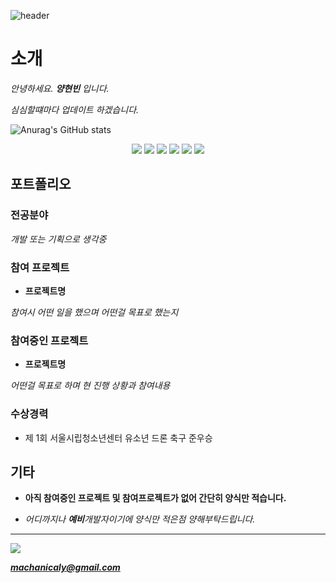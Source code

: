 ![header](https://capsule-render.vercel.app/api?type=slice&height=150&color=b8dbff&text=welcome&section=header&reversal=false&textBg=false&fontAlign=87&fontSize=50&fontColor=FFFFFF&fontAlignY=50&stroke=e6f0fa&strokeWidth=1.5&descAlign=94&descAlignY=75)

소개
=====

*안녕하세요. **양현빈** 입니다.* 

*심심할떄마다 업데이트 하겠습니다.*

![Anurag's GitHub stats](https://github-readme-stats.vercel.app/api?username=machany&show_icons=true)

<div align=center>
<img src="https://img.shields.io/badge/python-3776AB?style=for-the-badge&logo=python&logoColor=white">
<img src="https://img.shields.io/badge/c-A8B9CC?style=for-the-badge&logo=c&logoColor=white">
<img src="https://img.shields.io/badge/c_sharp-512BD4?style=for-the-badge&logo=csharp&logoColor=white">
<img src="https://img.shields.io/badge/github-181717?style=for-the-badge&logo=github&logoColor=white">

<img src="https://img.shields.io/badge/visualstudio_code-007ACC?style=for-the-badge&logo=visualstudiocode&logoColor=white">
<img src="https://img.shields.io/badge/visualstudio-5C2D91?style=for-the-badge&logo=visualstudio&logoColor=white">
</div>

## 포트폴리오

### 전공분야
*개발 또는 기획으로 생각중*

### 참여 프로젝트
* **프로젝트명**

*참여시 어떤 일을 했으며 어떤걸 목표로 했는지*

### 참여중인 프로젝트
* **프로젝트명**

*어떤걸 목표로 하며 현 진행 상황과 참여내용*

### 수상경력
* 제 1회 서울시립청소년센터 유소년 드론 축구 준우승

## 기타

* **아직 참여중인 프로젝트 및 참여프로젝트가 없어 간단히 양식만 적습니다.**

* *어디까지나 **예비**개발자이기에 양식만 적은점 양해부탁드립니다.*

---

<img src="https://img.shields.io/badge/gmail-EA4335?style=for-the-badge&logo=gmail&logoColor=white">

***machanicaly@gmail.com***
